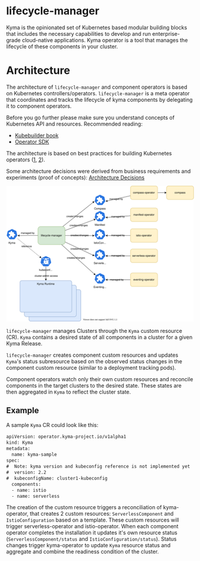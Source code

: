 # lifecycle-manager

Kyma is the opinionated set of Kubernetes based modular building blocks that includes the necessary capabilities to develop and run enterprise-grade cloud-native applications. Kyma operator is a tool that manages the lifecycle of these components in your cluster.

# Architecture

The architecture of `lifecycle-manager` and component operators is based on Kubernetes controllers/operators. `lifecycle-manager` is a meta operator that coordinates and tracks the lifecycle of kyma components by delegating it to component operators.

Before you go further please make sure you understand concepts of Kubernetes API and resources. Recommended reading:
- [Kubebuilder book](https://book.kubebuilder.io/)
- [Operator SDK](https://sdk.operatorframework.io/docs/building-operators/golang/)

The architecture is based on best practices for building Kubernetes operators ([1](https://cloud.google.com/blog/products/containers-kubernetes/best-practices-for-building-kubernetes-operators-and-stateful-apps), [2](https://sdk.operatorframework.io/docs/best-practices/)). 

Some architecture decisions were derived from business requirements and experiments (proof of concepts):
[Architecture Decisions](docs/architecture-decisions.md)

![](docs/assets/kyma-operator-architecture.svg)

`lifecycle-manager` manages Clusters through the `Kyma` custom resource (CR). `Kyma` contains a desired state of all components in a cluster for a given Kyma Release. 

`lifecycle-manager` creates component custom resources and updates `Kyma`'s status subresource based on the observed status changes in the component custom resource (similar to a deployment tracking pods). 

Component operators watch only their own custom resources and reconcile components in the target clusters to the desired state. These states are then aggregated in `Kyma` to reflect the cluster state.

## Example

A sample `Kyma` CR could look like this:
```
apiVersion: operator.kyma-project.io/v1alpha1
kind: Kyma
metadata:
  name: kyma-sample
spec:
#  Note: kyma version and kubeconfig reference is not implemented yet
#  version: 2.2
#  kubeconfigName: cluster1-kubeconfig
  components:
  - name: istio
  - name: serverless
```

The creation of the custom resource triggers a reconciliation of kyma-operator, that creates 2 custom resources: `ServerlessComponent` and `IstioConfiguration` based on a template. These custom resources will trigger serverless-operator and istio-operator. When each component operator completes the installation it updates it's own resource status (`ServerlessComponent/status` and `IstioConfiguration/status`). Status changes trigger kyma-operator to update `Kyma` resource status and aggregate and combine the readiness condition of the cluster.

